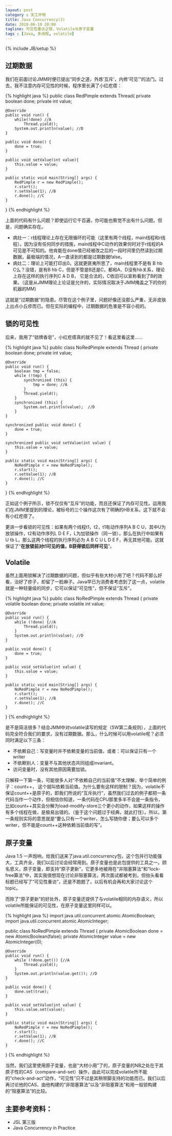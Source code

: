 ```yaml
---
layout: post
category : 天工开物 
title: Java Concurrency(3)
date: 2010-06-10 20:00
tagline: 可见性重访之锁、Volatile与原子变量 
tags : [Java, 多线程, volatile]
---
```

{% include JB/setup %}

## 过期数据
我们在前面讨论JMM时便已提出“同步之道，外炼‘互斥’，内修‘可见’”的法门。过去，我不注意内存可见性的时候，程序里长满了小红疙瘩：

{% highlight java %}
public class RedPimple extends Thread{
    private boolean done;
    private int value;

    @Override
    public void run() {
        while(!done) //A
            Thread.yield();
        System.out.println(value); //D
    }

    public void done() {
        done = true;
    }

    public void setValue(int value){
        this.value = value;
    }

    public static void main(String[] args) {
        RedPimple r = new RedPimple();
        r.start();
        r.setValue(1); //B
        r.done(); //C
    }
}
{% endhighlight %}      


上面的代码有什么问题？即使运行它千百遍，你可能也察觉不出有什么问题。但是，问题确实存在。

* 病灶一：r线程理论上存在无限循环的可能（这里有两个线程，main线程和r线程）。因为没有任何同步的措施，main线程中C动作的效果何时对于r线程的A可见是不可知的。他肯能在done值已经被改之后的一段时间里仍然读到过期数据，最极端的情况，A一直读到的都是过期数据false。
* 病灶二：理论上可能打印出0。这就更匪夷所思了，main线程里不是有 B hb C么？没错，是有B hb C，但是不管是B还是C，都和A、D没有hb关系，理论上存在这样的执行序列C A D B， 它是合法的，C依旧可以宣称看到了B的效果。（这是从JMM理论上论证是允许的，实际情况取决于JMM掩盖之下的你的机器的MM）

这就是“过期数据”的隐患。尽管在这个例子里，问题好像还没那么严重，无非皮肤上出点小丘疹而已。但在实际的编程中，过期数据的危害是不容小视的。

## 锁的可见性
后来，我用了“锁牌香皂”，小红疙瘩真的就不见了！看这里看这里……

{% highlight java %}
public class NoRedPimple extends Thread {
	private boolean done;
	private int value;

	@Override
	public void run() {
		boolean tmp = false;
		while (!tmp) {
			synchronized (this) {
				tmp = done; //A
			}
            Thread.yield();
		}
        synchronized (this) {
            System.out.println(value);  //D
        }
	}

	synchronized public void done() {
		done = true;
	}

	synchronized public void setValue(int value) {
		this.value = value;
	}

	public static void main(String[] args) {
		NoRedPimple r = new NoRedPimple();
		r.start();
		r.setValue(1); //B
		r.done(); //C
	}
}
{% endhighlight %}      

正如这个例子所示，锁不仅仅有“互斥”的功能，而且还保证了内存可见性。运用我们在JMM里提到的理论，被标号的三个操作这次有了明确的HB关系，这下就不会有小红疙瘩了。

更进一步看锁的可见性：如果有两个线程t1，t2，t1有动作序列A B C U，其中U为放锁操作，t2有动作序列L D E F，L为加锁操作（同一锁），那么在执行中如果有U tb L，那么这两个线程的执行序列必为 A B C U L D E F，再无其他可能。这就保证了“**在放锁前对t1可见的值，B获得锁后同样可见**”。

## Volatile
虽然上面用锁解决了过期数据的问题，但似乎有些大材小用了吧？代码不那么好看，治好了疹子，却留了一脸麻子。Java早已为消费者考虑到了这一点，volatile就是一种轻量级的同步，它可以保证“可见性”，但不保证“互斥”。

{% highlight java %}
public class NoRedPimple extends Thread {
	private volatile boolean done;
	private volatile int value;

	@Override
	public void run() {
		while (!done) {//A
			Thread.yield();
		}
		System.out.println(value); //D
	}

	public void done() {
		done = true;
	}

	public void setValue(int value) {
		this.value = value;
	}

	public static void main(String[] args) {
		NoRedPimple r = new NoRedPimple();
		r.start();
		r.setValue(1); //B
		r.done(); //C
	}
}
{% endhighlight %}      

是不是简洁很多？结合JMM中对volatile读写的规定（SW第二条规则），上面的代码完全符合我们的要求，没有过期数据。那么，什么时候可以用volatile呢？必须同时满足以下三条：

* 不依赖自己：写变量时并不依赖变量的当前值，或者：可以保证只有一个writer
* 不依赖别人：变量不与其他状态共同组成invariant。
* 访问变量时，没有其他原因需要加锁。

只解释一下第一条，可能很多人对“不依赖自己的当前值”不太理解，举个简单的例子：count++， 这个就叫依赖当前值。为什么要有这样的限制？因为，volatile不保证count++是原子的，即我们所说的“互斥执行”，虽然我们过去的例子都把一条代码当作一个动作，但相信你知道，一条代码在CPU那里多半不会是一条指令，比如count++其实会分解为load-modify-store三个更小的动作，如果这样的操作有多个线程在做，是极易出错的。（鉴于这个问题过于经典，就此打住）。所以，第一条规则实际的意思就是“要么只有一个writer，怎么写随你便；要么可以多个writer，但不能是count++这种依赖当前值的写”。

## 原子变量
Java 1.5 一声炮响，给我们送来了java.util.concurrency包，这个包并行功能强大，工具齐全，我们以后讨论会经常用到。原子变量也是此包提供的工具之一。顾名思义，原子变量，即支持“原子更新”，它更多地被用在“非阻塞算法”和“lock-free算法”中，其实我很想现在讨论非阻塞算法，两次面试都被考到，但抬头看看标题已经写了“可见性重访”，还是不跑题了，以后有机会再和大家讨论这个topic。

而除了“原子更新”的好处外，原子变量还提供了与volatile相同的内存语义，所以volatile所能保证的可见性，在原子变量这里同样可以。

{% highlight java %}
import java.util.concurrent.atomic.AtomicBoolean;
import java.util.concurrent.atomic.AtomicInteger;

public class NoRedPimple extends Thread {
	private AtomicBoolean done = new AtomicBoolean(false);
	private AtomicInteger value = new AtomicInteger(0);

	@Override
	public void run() {
		while (!done.get()) {//A
			Thread.yield();
		}
		System.out.println(value.get()); //D
	}

	public void done() {
		done.set(true);
	}

	public void setValue(int value) {
		this.value.set(value);
	}

	public static void main(String[] args) {
		NoRedPimple r = new NoRedPimple();
		r.start();
		r.setValue(1); //B
		r.done(); //C
	}
}
{% endhighlight %}      

当然，我们这里使用原子变量，也是“大材小用”了的，原子变量的NB之处在于其原子性的CAS（compare-and-set）操作，由此可以完成volatile所不能的“check-and-act”动作，“可见性”只不过是其稍带脚支持的功能而已。我们以后再讨论他的CAS、由他构建的“非阻塞算法”以及“非阻塞算法”和用一般锁构建的“阻塞算法”的比较。

## 主要参考资料：

* JSL 第三版
* Java Concurrency in Practice
